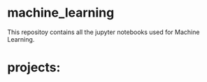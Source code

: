 # machine_learning
This repositoy contains all the jupyter notebooks used for Machine Learning.





# projects:
